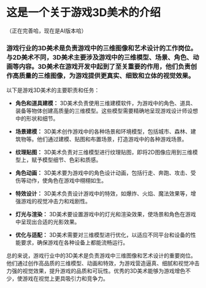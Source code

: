 # 这是一个关于游戏3D美术的介绍
（正在完善哈，现在是AI版本哈）

###  游戏行业的3D美术是负责游戏中的三维图像和艺术设计的工作岗位。与2D美术不同，3D美术主要涉及游戏中的三维模型、场景、角色、动画等内容。3D美术在游戏开发中起到了至关重要的作用，他们负责创作高质量的三维图像，为游戏提供更真实、细致和立体的视觉效果。

以下是游戏3D美术的主要职责和任务：

+ **角色和道具建模：** 3D美术负责使用三维建模软件，为游戏中的角色、道具、装备等物体创建高质量的三维模型。这些模型需要精确地呈现游戏设计师设想中的形状和细节。

+ **场景建模：** 3D美术创作游戏中的各种场景和环境模型，包括城市、森林、建筑物等。他们通过建模、贴图和布置场景，打造游戏中的各种游戏场景。

+ **纹理贴图：** 3D美术负责对三维模型进行纹理贴图，即将2D图像应用到三维模型上，赋予模型细节、色彩和质感。

+ **角色动画：** 3D美术要为游戏中的角色设计动画，包括行走、奔跑、攻击、受伤等动作，使角色在游戏中栩栩如生。

+ **特效设计：** 3D美术负责设计游戏中的特效，如爆炸、火焰、魔法效果等，增强游戏的视觉冲击力和戏剧性。

+ **灯光与渲染：** 3D美术要设置游戏中的灯光和渲染效果，使场景和角色在游戏中呈现出合适的光影效果。

+ **优化与适配：** 3D美术需要对三维模型进行优化，以适应不同平台和设备的性能要求，确保游戏在各种设备上都能流畅运行。

总的来说，游戏行业中的3D美术是负责游戏中三维图像和艺术设计的重要岗位。他们通过创作高品质的三维模型、动画和特效，为游戏营造逼真、细腻和视觉冲击力强的视觉效果，提升游戏的品质和可玩性。优秀的3D美术能够为游戏增色不少，使游戏在视觉上更具吸引力和竞争力。
